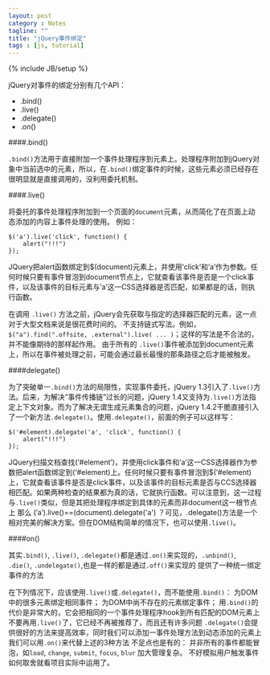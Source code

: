 ```yaml
---
layout: post
category : Notes
tagline: ""
title: "jQuery事件绑定"
tags : [js, tutorial]
---
```

{% include JB/setup %}

jQuery对事件的绑定分别有几个API：
<ul>
	<li>.bind()</li>
	<li>.live()</li>
	<li>.delegate()</li>
	<li>.on()</li>
</ul>


####.bind()

`.bind()`方法用于直接附加一个事件处理程序到元素上。处理程序附加到jQuery对象中当前选中的元素，所以，在`.bind()`绑定事件的时候，这些元素必须已经存在很明显就是直接调用的，没利用委托机制。

####.live()

将委托的事件处理程序附加到一个页面的`document`元素，从而简化了在页面上动态添加的内容上事件处理的使用。
例如：

	$('a').live('click', function() { 
		alert("!!!") 
	});

JQuery把alert函数绑定到$(document)元素上，并使用’click’和’a’作为参数。任何时候只要有事件冒泡到document节点上，它就查看该事件是否是一个click事件，以及该事件的目标元素与’a’这一CSS选择器是否匹配，如果都是的话，则执行函数。

在调用 `.live()` 方法之前，jQuery会先获取与指定的选择器匹配的元素，这一点对于大型文档来说是很花费时间的。
不支持链式写法。例如，`$("a").find(".offsite, .external").live( ... )`；这样的写法是不合法的，并不能像期待的那样起作用。
由于所有的 `.live()`事件被添加到document元素上，所以在事件被处理之前，可能会通过最长最慢的那条路径之后才能被触发。

####delegate()

为了突破单一`.bind()`方法的局限性，实现事件委托，jQuery 1.3引入了`.live()`方法。后来，为解决“事件传播链”过长的问题，jQuery 1.4又支持为`.live()`方法指定上下文对象。而为了解决无谓生成元素集合的问题，jQuery 1.4.2干脆直接引入了一个新方法`.delegate()`。使用`.delegate()`，前面的例子可以这样写：

	$('#element).delegate('a', 'click', function() { 
		alert("!!!") 
	});

JQuery扫描文档查找(‘#element’)，并使用click事件和’a’这一CSS选择器作为参数把alert函数绑定到(‘#element)上。任何时候只要有事件冒泡到$(‘#element)上，它就查看该事件是否是click事件，以及该事件的目标元素是否与CCS选择器相匹配。如果两种检查的结果都为真的话，它就执行函数。可以注意到，这一过程与`.live()`类似，但是其把处理程序绑定到具体的元素而非document这一根节点上
那么 (′a′).live()==(document).delegate('a') ？可见，.delegate()方法是一个相对完美的解决方案。但在DOM结构简单的情况下，也可以使用`.live()`。

####on()

其实`.bind()`, `.live()`, `.delegate()`都是通过`.on()`来实现的，`.unbind()`, `.die()`, `.undelegate()`,也是一样的都是通过`.off()`来实现的
提供了一种统一绑定事件的方法

在下列情况下，应该使用`.live()`或`.delegate()`，而不能使用`.bind()`：
为DOM中的很多元素绑定相同事件；
为DOM中尚不存在的元素绑定事件；
用`.bind()`的代价是非常大的，它会把相同的一个事件处理程序hook到所有匹配的DOM元素上
不要再用`.live()`了，它已经不再被推荐了，而且还有许多问题
`.delegate()`会提供很好的方法来提高效率，同时我们可以添加一事件处理方法到动态添加的元素上
我们可以用`.on()`来代替上述的3种方法
不足点也是有的：
并非所有的事件都能冒泡，如`load`, `change`, `submit`, `focus`, `blur`
加大管理复杂。
不好模拟用户触发事件
如何取舍就看项目实际中运用了。







